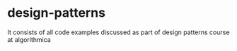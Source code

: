 # design-patterns
It consists of all code examples discussed as part of design patterns course at algorithmica

